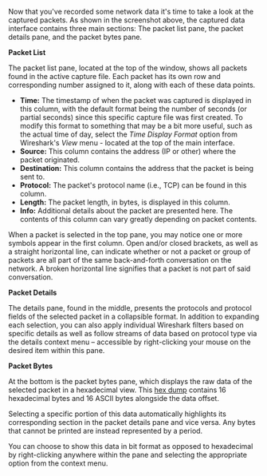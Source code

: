 Now that you've recorded some network data it's time to take a look at the captured packets. As shown in the screenshot above, the captured data interface contains three main sections: The packet list pane, the packet details pane, and the packet bytes pane.





**Packet List**





The packet list pane, located at the top of the window, shows all packets found in the active capture file. Each packet has its own row and corresponding number assigned to it, along with each of these data points.





* **Time:**
   The timestamp of when the packet was captured is displayed in this column, with the default format being the number of seconds \(or partial seconds\) since this specific capture file was first created. To modify this format to something that may be a bit more useful, such as the actual time of day, select the 
  _Time Display Format_
   option from Wireshark's 
  _View_
   menu - located at the top of the main interface.
* **Source:**
   This column contains the address \(IP or other\) where the packet originated.
* **Destination:**
   This column contains the address that the packet is being sent to.
* **Protocol:**
   The packet's protocol name \(i.e., TCP\) can be found in this column.
* **Length:**
   The packet length, in bytes, is displayed in this column.
* **Info:**
   Additional details about the packet are presented here. The contents of this column can vary greatly depending on packet contents.





When a packet is selected in the top pane, you may notice one or more symbols appear in the first column. Open and/or closed brackets, as well as a straight horizontal line, can indicate whether or not a packet or group of packets are all part of the same back-and-forth conversation on the network. A broken horizontal line signifies that a packet is not part of said conversation.





**Packet Details**





The details pane, found in the middle, presents the protocols and protocol fields of the selected packet in a collapsible format. In addition to expanding each selection, you can also apply individual Wireshark filters based on specific details as well as follow streams of data based on protocol type via the details context menu – accessible by right-clicking your mouse on the desired item within this pane.





**Packet Bytes**





At the bottom is the packet bytes pane, which displays the raw data of the selected packet in a hexadecimal view. This [hex dump](https://www.lifewire.com/xxd-linux-command-unix-command-4097149) contains 16 hexadecimal bytes and 16 ASCII bytes alongside the data offset.





Selecting a specific portion of this data automatically highlights its corresponding section in the packet details pane and vice versa. Any bytes that cannot be printed are instead represented by a period.





You can choose to show this data in bit format as opposed to hexadecimal by right-clicking anywhere within the pane and selecting the appropriate option from the context menu.

